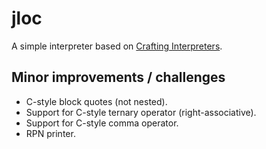 # jloc

A simple interpreter based on [Crafting Interpreters](https://craftinginterpreters.com).

## Minor improvements / challenges

- C-style block quotes (not nested).
- Support for C-style ternary operator (right-associative).
- Support for C-style comma operator.
- RPN printer.
